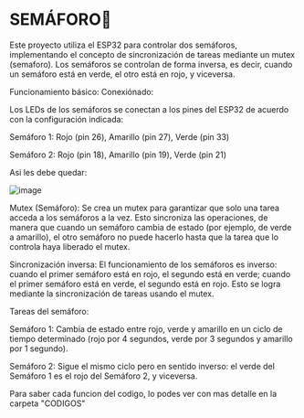 # SEMÁFORO🚦
Este proyecto utiliza el ESP32 para controlar dos semáforos, implementando el concepto de sincronización de tareas mediante un mutex (semaforo). Los semáforos se controlan de forma inversa, es decir, cuando un semáforo está en verde, el otro está en rojo, y viceversa.

Funcionamiento básico:
Conexiónado:

Los LEDs de los semáforos se conectan a los pines del ESP32 de acuerdo con la configuración indicada:

Semáforo 1: Rojo (pin 26), Amarillo (pin 27), Verde (pin 33)

Semáforo 2: Rojo (pin 18), Amarillo (pin 19), Verde (pin 21)

Asi les debe quedar:

![image](https://github.com/user-attachments/assets/375c475a-2c12-45f8-aff8-e67d6ed972cb)


Mutex (Semáforo):
Se crea un mutex para garantizar que solo una tarea acceda a los semáforos a la vez. Esto sincroniza las operaciones, de manera que cuando un semáforo cambia de estado (por ejemplo, de verde a amarillo), el otro semáforo no puede hacerlo hasta que la tarea que lo controla haya liberado el mutex.

Sincronización inversa:
El funcionamiento de los semáforos es inverso: cuando el primer semáforo está en rojo, el segundo está en verde; cuando el primer semáforo está en verde, el segundo está en rojo. Esto se logra mediante la sincronización de tareas usando el mutex.

Tareas del semáforo:

Semáforo 1: Cambia de estado entre rojo, verde y amarillo en un ciclo de tiempo determinado (rojo por 4 segundos, verde por 3 segundos y amarillo por 1 segundo).

Semáforo 2: Sigue el mismo ciclo pero en sentido inverso: el verde del Semáforo 1 es el rojo del Semáforo 2, y viceversa.

Para saber cada funcion del codigo, lo podes ver con mas detalle en la carpeta "CODIGOS"
